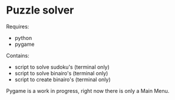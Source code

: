 # Puzzle solver

Requires:
  - python
  - pygame

Contains:
  - script to solve sudoku's    (terminal only)
  - script to solve binairo's   (terminal only)
  - script to create binairo's  (terminal only)
  
Pygame is a work in progress, right now there is only a Main Menu.
  
 
